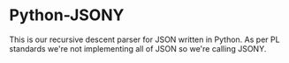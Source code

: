# Python-JSONY
This is our recursive descent parser for JSON written in Python. As per PL standards we're not implementing all of JSON so we're calling JSONY.
